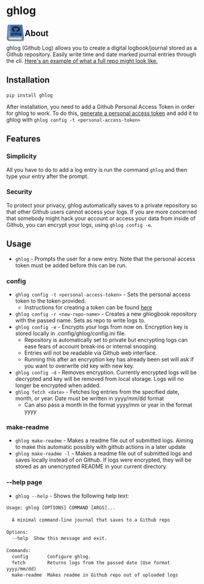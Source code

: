 # ghlog
<img src="https://github.com/lukew3/ghlog/blob/main/ghlog_logo.png?raw=true" align="left" height="48" width="48" >

## About
ghlog (Github Log) allows you to create a digital logbook/journal stored as a Github repository. Easily write time and date marked journal entries through the cli. [Here's an example of what a full repo might look like.](https://github.com/lukew3/ghlog-demo)

## Installation
`pip install ghlog`

After installation, you need to add a Github Personal Access Token in order for ghlog to work. To do this, [generate a personal access token](https://docs.github.com/en/free-pro-team@latest/github/authenticating-to-github/creating-a-personal-access-token) and add it to ghlog with `ghlog config -t <personal-access-token>`

## Features

### Simplicity
All you have to do to add a log entry is run the command `ghlog` and then type your entry after the prompt.

### Security
To protect your privacy, ghlog automatically saves to a private repository so that other Github users cannot access your logs. If you are more concerned that somebody might hack your account or access your data from inside of Github, you can encrypt your logs, using `ghlog config -e`.

## Usage
* `ghlog` - Prompts the user for a new entry. Note that the personal access token must be added before this can be run.
### config
* `ghlog config -t <personal-access-token>` - Sets the personal access token to the token provided.
  * Instructions for creating a token can be found [here](https://docs.github.com/en/free-pro-team@latest/github/authenticating-to-github/creating-a-personal-access-token)
* `ghlog config -r <new-repo-name>` - Creates a new ghlogbook repository with the passed name. Sets as repo to write logs to.
* `ghlog config -e` - Encrypts your logs from now on. Encryption key is stored locally in .config/ghlog/config.ini file.
  * Repository is automatically set to private but encrypting logs can ease fears of account break-ins or internal snooping
  * Entries will not be readable via Github web interface.
  * Running this after an encryption key has already been set will ask if you want to overwrite old key with new key.
* `ghlog config -d` - Removes encryption. Currently encrypted logs will be decrypted and key will be removed from local storage. Logs will no longer be encrypted when added.
* `ghlog fetch <date>` - Fetches log entries from the specified date, month, or year. Date must be written in yyyy/mm/dd format
  * Can also pass a month in the format yyyy/mm or year in the format yyyy
### make-readme
* `ghlog make-readme` - Makes a readme file out of submitted logs. Aiming to make this automatic possibly with github actions in a later update
* `ghlog make-readme -l` - Makes a readme file out of submitted logs and saves locally instead of on Github. If logs were encrypted, they will be stored as an unencrypted README in your current directory.
### --help page
* `ghlog --help` - Shows the following help text:
```
Usage: ghlog [OPTIONS] COMMAND [ARGS]...

  A minimal command-line journal that saves to a Github repo

Options:
  --help  Show this message and exit.

Commands:
  config       Configure ghlog.
  fetch        Returns logs from the passed date (Use format yyyy/mm/dd)
  make-readme  Makes readme in Github repo out of uploaded logs
```
